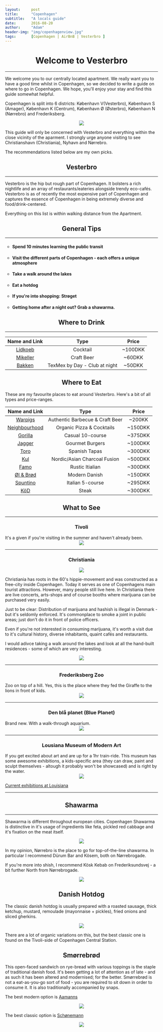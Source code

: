 ```yaml
---
layout:     post
title:      "Copenhagen"
subtitle:   "A locals guide"
date:       2016-08-20
author:     "Adam"
header-img: "img/copenhagenview.jpg"
tags:		[Copenhagen | AirBnB | Vesterbro ]
---
```


<h1><center> Welcome to Vesterbro </center></h1>
<hr>
We welcome you to our centrally located apartment. We really want you to have a good time whilst in Copenhagen, so we decided to write a guide on where to go in Copenhagen. We hope, you'll enjoy your stay and find this guide somewhat helpful. 

Copenhagen is split into 6 districts: København V(Vesterbro), København S (Amager), København K (Centrum), København Ø (Østerbro), København N (Nørrebro) and Frederiksberg. 

<center><img src="http://www.itu.dk/~vict/KSFL/leksehjelp/img/Kort.png"></center>


This guide will only be concerned with Vesterbro and everything within the close vicinity of the aparment. I strongly urge anyone visiting to see Christianshavn (Christiania), Nyhavn and Nørrebro. 

The recommendations listed below are my own picks. 

<h2><center> Vesterbro </center></h2>
<hr>
Vesterbro is the hip but rough part of Copenhagen. It bolsters a rich nightlife and an array of restaurants/eateries alongside trendy eco-cafés. Vesterbro is as of recently the most expensive part of Copenhagen and captures the essence of Copenhagen in being extremely diverse and food/drink-centered. 

Everything on this list is within walking distance from the Apartment.

<h2><center>General Tips</center></h2>
<hr>

<ul style="list-style-type:circle">
 <li><h4> Spend 10 minutes learning the public transit</h4></li>
 <li><h4> Visit the different parts of Copenhagen - each offers a unique atmosphere</h4></li>
 <li><h4> Take a walk around the lakes </h4></li>
 <li><h4> Eat a hotdog </h4></li>
 <li><h4> If you're into shopping: Strøget</h4></li>
 <li><h4> Getting home after a night out? Grab a shawarma.</h4></li>
</ul>

<h2><center>Where to Drink</center></h2>
<hr>

|Name and Link |Type|Price|
|:------------:|:--:|:---:|
|[Lidkoeb](http://lidkoeb.dk/)|Cocktail| ~100DKK|
|[Mikeller](http://mikkeller.dk/location/mikkeller-bar-viktoriagade-copenhagen/)|Craft Beer| ~60DKK|
|[Bakken](http://bakkenkbh.dk/)| TexMex by Day - Club at night| ~50DKK|


<h2><center>Where to Eat</center></h2>

These are my favourite places to eat around Vesterbro. Here's a bit of all types and price-ranges.

|Name and Link |Type|Price|
|:------------:|:--:|:---:|
|[Warpigs](http://mikkeller.dk/location/warpigs/)|Authentic Barbecue & Craft Beer |~200KK|
|[Neighbourhood](http://neighbourhood.dk/)|Organic Pizza & Cocktails| ~150DKK|
|[Gorilla](http://restaurantgorilla.dk/forside/)| Casual 10-course| ~375DKK|
|[Jagger](http://jagger.dk/)|Gourmet Burgers|~100DKK|
|[Toro](http://toro-istedgade.dk/)|Spanish Tapas|~300DKK|
|[Kul](http://restaurantkul.dk/)|Nordic/Asian Charcoal Fusion|~500DKK|
|[Famo](http://www.famo.dk/)|Rustic Itialian| ~300DKK|
|[Øl & Brød](http://www.ologbrod.dk/)| Modern Danish| ~150DKK|
|[Spuntino](http://cofoco.dk/da/restauranter/spuntino/)|Italian 5-course| ~295DKK|
|[KöD](http://koedkbh.dk/)|Steak|~300DKK|


<h2><center>What to See</center></h2>
<hr>

<h3><center>Tivoli</center></h3>
It's a given if you're visiting in the summer and haven't already been. 

<center><img src="http://a.bimg.dk/node-images/771/3/800x600-u/3771306-tivoli_om_natten_torben_christensenjpg.jpg"></center>

<hr>

<h3><center>Christiania</center></h3>

<center><img src="http://denstoredanske.dk/@api/deki/files/98018/=Christiania_indgang.jpg"></center>

Christiania has roots in the 60's hippie-movement and was constructed as a free-city inside Copenhagen. Today it serves as one of Copenhagens main tourist attractions. However, many people still live here. In Christiania there are live concerts, arts-shops and of course booths where marijuana can be purchased very easily.


Just to be clear: Distribution of marijuana and hashish is illegal in Denmark - but it's seldomly enforced. It's commonplace to smoke a joint in public areas; just don't do it in front of police officers. 

Even if you're not interested in consuming marijuana, it's worth a visit due to it's cultural history, diverse inhabitants, quaint cafés and restaurants. 

I would adivce taking a walk around the lakes and look at all the hand-built residences - some of which are very interesting.


<center><img src="http://wikitravel.org/upload/shared//a/aa/Christiania_Banner.jpg"></center>

<hr>

<h3><center>Frederiksberg Zoo</center></h3>
Zoo on top of a hill. Yes, this is the place where they fed the Giraffe to the lions in front of kids.

<center><img src="http://viden.jp.dk/binaries/540/3849.jpg"></center>

<hr>

<h3><center>Den blå planet (Blue Planet)</center></h3>
Brand new. With a walk-through aquarium.

<center><img src="http://ekstrabladet.dk/migration_catalog/NICA/article4482625.ece/IMAGE_ALTERNATES/p900/Rundvisning_i_Den_B_911062a.jpg"></center>

<hr>

<h3><center>Lousiana Museum of Modern Art</center></h3>
If you get excited about art and are up for a 1hr train-ride. This museum has some awesome exhibitions, a kids-specific area (they can draw, paint and sculpt themselves - altough it probably won't be showcased) and is right by the water. 

<center><img src="http://womeninjordan.org/en/wp-content/uploads/515x257-9.jpg"></center>

[Current exhibitions at Louisiana](https://en.louisiana.dk/exhibitions/current)

<hr>

<h2><center>Shawarma</center></h2>
<hr>

Shawarma is different throughout european cities. Copenhagen Shawarma is distinctive in it's usage of ingredients like feta, pickled red cabbage and it's fixation on the meat itself. 

<center><img src="https://scontent.cdninstagram.com/hphotos-xfa1/t51.2885-15/s640x640/sh0.08/e35/11371163_1056012021122717_1810909802_n.jpg"></center>

In my opinion, Nørrebro is the place to go for top-of-the-line shawarma. In particular I recommend Dürum Bar and Kösem, both on Nørrebrogade. 

If you're more into shish, I recommend Kösk Kebab on Frederiksundsvej - a bit further North from Nørrebrogade. 

<center><img src="hhttp://www.kosk.dk/images/slide-2.jpg
"></center>

<h2><center>Danish Hotdog</center></h2>

The classic danish hotdog is usually prepared with a roasted sausage, thick ketchup, mustard, remoulade (mayonnaise + pickles), fried onions and sliced gherkins.

<center><img src="https://media-cdn.tripadvisor.com/media/photo-s/09/a2/ca/cf/doep.jpg
"></center>

There are a lot of organic variations on this, but the best classic one is found on the Tivoli-side of Copenhagen Central Station. 

<h2><center>Smørrebrød</center></h2>

This open-faced sandwich on rye-bread with various toppings is the staple of traditional danish food. It's been getting a lot of attention as of late - and as such it has been altered and modernised; for the better. Smørrebrød is not a eat-as-you-go sort of food - you are required to sit down in order to consume it. It is also traditionally accompanied by snaps. 

The best modern option is [Aamanns](http://www.aamanns.dk/)

<center><img src="http://www.aamanns.dk/media/uploads/images/favoritterne-forside.jpg
"></center>

The best classic option is [Schønemann](http://www.restaurantschonnemann.dk/)

<center><img src="http://www.miraarkin.dk/wp-content/uploads/2012/02/P1230388_s.jpg?2856a0
"></center>




